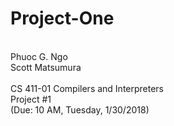 # Project-One
<br>
Phuoc G. Ngo<br>
Scott Matsumura<br>
<br>
CS 411-01 Compilers and Interpreters<br>
Project #1<br>
(Due: 10 AM, Tuesday, 1/30/2018)<br>
